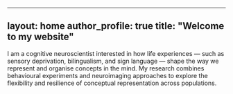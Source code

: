 ---
layout: home
author_profile: true
title: "Welcome to my website"
--
I am a cognitive neuroscientist interested in how life experiences — such as sensory deprivation, bilingualism, and sign language — shape the way we represent and organise concepts in the mind. My research combines behavioural experiments and neuroimaging approaches to explore the flexibility and resilience of conceptual representation across populations.
